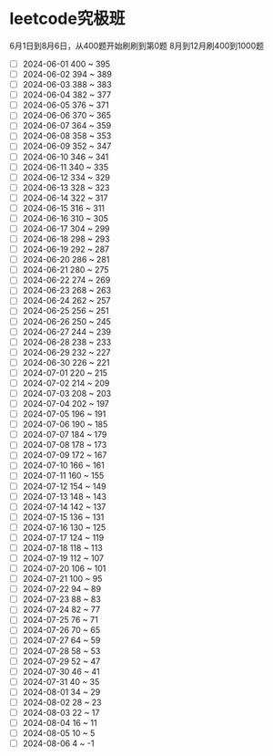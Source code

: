 # leetcode究极班
6月1日到8月6日，从400题开始刷刷到第0题
8月到12月刷400到1000题

- [ ] 2024-06-01 400 ~ 395
- [ ] 2024-06-02 394 ~ 389
- [ ] 2024-06-03 388 ~ 383
- [ ] 2024-06-04 382 ~ 377
- [ ] 2024-06-05 376 ~ 371
- [ ] 2024-06-06 370 ~ 365
- [ ] 2024-06-07 364 ~ 359
- [ ] 2024-06-08 358 ~ 353
- [ ] 2024-06-09 352 ~ 347
- [ ] 2024-06-10 346 ~ 341
- [ ] 2024-06-11 340 ~ 335
- [ ] 2024-06-12 334 ~ 329
- [ ] 2024-06-13 328 ~ 323
- [ ] 2024-06-14 322 ~ 317
- [ ] 2024-06-15 316 ~ 311
- [ ] 2024-06-16 310 ~ 305
- [ ] 2024-06-17 304 ~ 299
- [ ] 2024-06-18 298 ~ 293
- [ ] 2024-06-19 292 ~ 287
- [ ] 2024-06-20 286 ~ 281
- [ ] 2024-06-21 280 ~ 275
- [ ] 2024-06-22 274 ~ 269
- [ ] 2024-06-23 268 ~ 263
- [ ] 2024-06-24 262 ~ 257
- [ ] 2024-06-25 256 ~ 251
- [ ] 2024-06-26 250 ~ 245
- [ ] 2024-06-27 244 ~ 239
- [ ] 2024-06-28 238 ~ 233
- [ ] 2024-06-29 232 ~ 227
- [ ] 2024-06-30 226 ~ 221
- [ ] 2024-07-01 220 ~ 215
- [ ] 2024-07-02 214 ~ 209
- [ ] 2024-07-03 208 ~ 203
- [ ] 2024-07-04 202 ~ 197
- [ ] 2024-07-05 196 ~ 191
- [ ] 2024-07-06 190 ~ 185
- [ ] 2024-07-07 184 ~ 179
- [ ] 2024-07-08 178 ~ 173
- [ ] 2024-07-09 172 ~ 167
- [ ] 2024-07-10 166 ~ 161
- [ ] 2024-07-11 160 ~ 155
- [ ] 2024-07-12 154 ~ 149
- [ ] 2024-07-13 148 ~ 143
- [ ] 2024-07-14 142 ~ 137
- [ ] 2024-07-15 136 ~ 131
- [ ] 2024-07-16 130 ~ 125
- [ ] 2024-07-17 124 ~ 119
- [ ] 2024-07-18 118 ~ 113
- [ ] 2024-07-19 112 ~ 107
- [ ] 2024-07-20 106 ~ 101
- [ ] 2024-07-21 100 ~ 95
- [ ] 2024-07-22 94 ~ 89
- [ ] 2024-07-23 88 ~ 83
- [ ] 2024-07-24 82 ~ 77
- [ ] 2024-07-25 76 ~ 71
- [ ] 2024-07-26 70 ~ 65
- [ ] 2024-07-27 64 ~ 59
- [ ] 2024-07-28 58 ~ 53
- [ ] 2024-07-29 52 ~ 47
- [ ] 2024-07-30 46 ~ 41
- [ ] 2024-07-31 40 ~ 35
- [ ] 2024-08-01 34 ~ 29
- [ ] 2024-08-02 28 ~ 23
- [ ] 2024-08-03 22 ~ 17
- [ ] 2024-08-04 16 ~ 11
- [ ] 2024-08-05 10 ~ 5
- [ ] 2024-08-06 4 ~ -1
